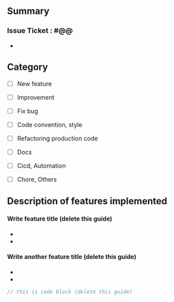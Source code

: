 ## Summary
### Issue Ticket : #@@
<!-- Write Issue ticket's title here! -->
* 


## Category
- [ ] New feature
- [ ] Improvement
- [ ] Fix bug
- [ ] Code convention, style
- [ ] Refactoring production code
- [ ] Docs
- [ ] Cicd, Automation
- [ ] Chore, Others


## Description of features implemented

<!-- copy this form -->
#### Write feature title (delete this guide)
* 
* 

#### Write another feature title (delete this guide)
* 
* 

```js
// this is code block (delete this guide)
```


